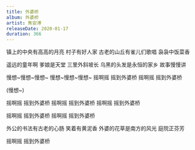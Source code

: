 ```yaml
---
title: 外婆桥
album: 外婆桥
artist: 焦安溥
releaseDate: 2020-01-17
duration: 366
---
```

镇上的中央有高高的月亮
村子有好人家
古老的山丘有雀儿们歌唱
袅袅中饭菜香

遥远的童年啊 爹娘是天堂
三里外斜坡长
乌黑的头发是永恒的家乡
故事慢慢讲

慢想~慢想~慢想~
慢想~慢想~慢想~
摇啊摇 摇到外婆桥
摇啊摇 摇到外婆桥

(慢想~)

摇啊摇 摇到外婆桥
摇啊摇 摇到外婆桥
摇啊摇 摇到外婆桥

摇啊摇 摇到外婆桥
摇啊摇 摇到外婆桥

外公的书法有古老的心肠
笑着有黄泥香
外婆的花草是南方的风光
庭院正芬芳

摇啊摇 摇到外婆桥